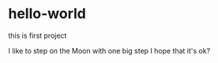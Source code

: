 # hello-world
this is first project

I like to step on the Moon with one big step
I hope that it's ok?
